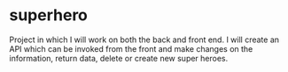 # superhero
Project in which I will work on both the back and front end.  I will create an API which can be invoked from the front and make changes on the information, return data, delete or create new super heroes.
